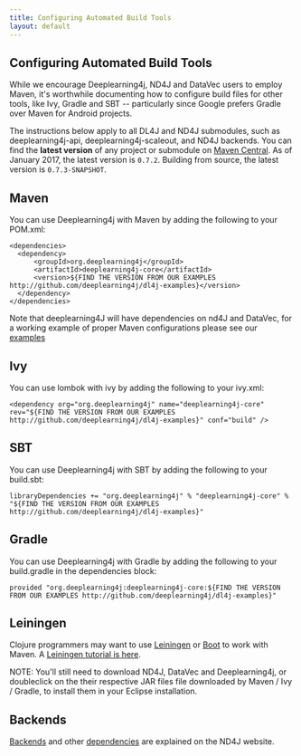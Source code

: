 ```yaml
---
title: Configuring Automated Build Tools
layout: default
---
```


## Configuring Automated Build Tools

While we encourage Deeplearning4j, ND4J and DataVec users to employ Maven, it's worthwhile documenting how to configure build files for other tools, like Ivy, Gradle and SBT -- particularly since Google prefers Gradle over Maven for Android projects. 

The instructions below apply to all DL4J and ND4J submodules, such as deeplearning4j-api, deeplearning4j-scaleout, and ND4J backends. You can find the **latest version** of any project or submodule on [Maven Central](https://search.maven.org/). As of January 2017, the latest version is `0.7.2`. Building from source, the latest version is `0.7.3-SNAPSHOT`.

## Maven

You can use Deeplearning4j with Maven by adding the following to your POM.xml:

    <dependencies>
      <dependency>
          <groupId>org.deeplearning4j</groupId>
          <artifactId>deeplearning4j-core</artifactId>
          <version>${FIND THE VERSION FROM OUR EXAMPLES http://github.com/deeplearning4j/dl4j-examples}</version>
      </dependency>
    </dependencies>

Note that deeplearning4J will have dependencies on nd4J and DataVec, for a working example of proper Maven configurations please see our [examples](http://github.com/deeplearning4j/dl4j-examples)

## Ivy

You can use lombok with ivy by adding the following to your ivy.xml:

    <dependency org="org.deeplearning4j" name="deeplearning4j-core" rev="${FIND THE VERSION FROM OUR EXAMPLES http://github.com/deeplearning4j/dl4j-examples}" conf="build" />

## SBT

You can use Deeplearning4j with SBT by adding the following to your build.sbt:

    libraryDependencies += "org.deeplearning4j" % "deeplearning4j-core" % "${FIND THE VERSION FROM OUR EXAMPLES http://github.com/deeplearning4j/dl4j-examples}"

## Gradle

You can use Deeplearning4j with Gradle by adding the following to your build.gradle in the dependencies block:

    provided "org.deeplearning4j:deeplearning4j-core:${FIND THE VERSION FROM OUR EXAMPLES http://github.com/deeplearning4j/dl4j-examples}"

## Leiningen

Clojure programmers may want to use [Leiningen](https://github.com/technomancy/leiningen/) or [Boot](http://boot-clj.com/) to work with Maven. A [Leiningen tutorial is here](https://github.com/technomancy/leiningen/blob/master/doc/TUTORIAL.md).

NOTE: You'll still need to download ND4J, DataVec and Deeplearning4j, or doubleclick on the their respective JAR files file downloaded by Maven / Ivy / Gradle, to install them in your Eclipse installation.

## Backends

[Backends](http://nd4j.org/backend) and other [dependencies](http://nd4j.org/dependencies) are explained on the ND4J website.
